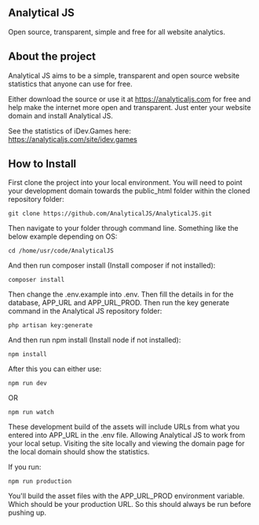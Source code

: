 ## Analytical JS

Open source, transparent, simple and free for all website analytics.

## About the project

Analytical JS aims to be a simple, transparent and open source website statistics that anyone can use for free.

Either download the source or use it at https://analyticaljs.com for free and help make the internet more open and transparent. Just enter your website domain and install Analytical JS.

See the statistics of iDev.Games here:
https://analyticaljs.com/site/idev.games

## How to Install

First clone the project into your local environment. You will need to point your development domain towards the public_html folder within the cloned repository folder:

```
git clone https://github.com/AnalyticalJS/AnalyticalJS.git
```

Then navigate to your folder through command line. Something like the below example depending on OS:

```
cd /home/usr/code/AnalyticalJS
```

And then run composer install (Install composer if not installed):

```
composer install
```


Then change the .env.example into .env. Then fill the details in for the database, APP_URL and APP_URL_PROD. Then run the key generate command in the Analytical JS repository folder:

```
php artisan key:generate
```


And then run npm install (Install node if not installed):

```
npm install
```


After this you can either use:

```
npm run dev
```

OR

```
npm run watch
```

These development build of the assets will include URLs from what you entered into APP_URL in the .env file. Allowing Analytical JS to work from your local setup. Visiting the site locally and viewing the domain page for the local domain should show the statistics.

If you run:

```
npm run production
```

You'll build the asset files with the APP_URL_PROD environment variable. Which should be your production URL. So this should always be run before pushing up.

